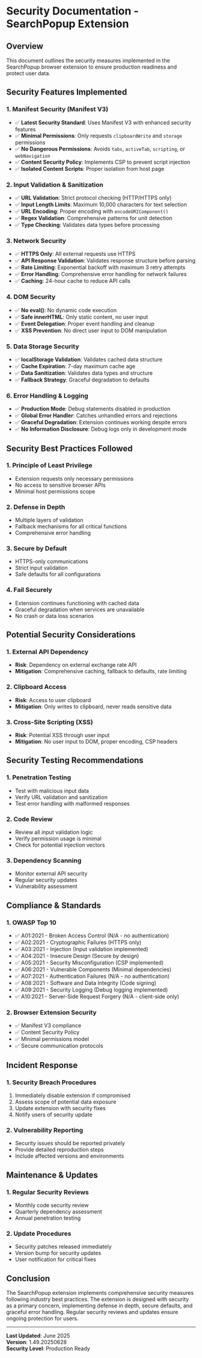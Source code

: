 # Security Documentation - SearchPopup Extension

## Overview
This document outlines the security measures implemented in the SearchPopup browser extension to ensure production readiness and protect user data.

## Security Features Implemented

### 1. Manifest Security (Manifest V3)
- ✅ **Latest Security Standard**: Uses Manifest V3 with enhanced security features
- ✅ **Minimal Permissions**: Only requests `clipboardWrite` and `storage` permissions
- ✅ **No Dangerous Permissions**: Avoids `tabs`, `activeTab`, `scripting`, or `webNavigation`
- ✅ **Content Security Policy**: Implements CSP to prevent script injection
- ✅ **Isolated Content Scripts**: Proper isolation from host page

### 2. Input Validation & Sanitization
- ✅ **URL Validation**: Strict protocol checking (HTTP/HTTPS only)
- ✅ **Input Length Limits**: Maximum 10,000 characters for text selection
- ✅ **URL Encoding**: Proper encoding with `encodeURIComponent()`
- ✅ **Regex Validation**: Comprehensive patterns for unit detection
- ✅ **Type Checking**: Validates data types before processing

### 3. Network Security
- ✅ **HTTPS Only**: All external requests use HTTPS
- ✅ **API Response Validation**: Validates response structure before parsing
- ✅ **Rate Limiting**: Exponential backoff with maximum 3 retry attempts
- ✅ **Error Handling**: Comprehensive error handling for network failures
- ✅ **Caching**: 24-hour cache to reduce API calls

### 4. DOM Security
- ✅ **No eval()**: No dynamic code execution
- ✅ **Safe innerHTML**: Only static content, no user input
- ✅ **Event Delegation**: Proper event handling and cleanup
- ✅ **XSS Prevention**: No direct user input to DOM manipulation

### 5. Data Storage Security
- ✅ **localStorage Validation**: Validates cached data structure
- ✅ **Cache Expiration**: 7-day maximum cache age
- ✅ **Data Sanitization**: Validates data types and structure
- ✅ **Fallback Strategy**: Graceful degradation to defaults

### 6. Error Handling & Logging
- ✅ **Production Mode**: Debug statements disabled in production
- ✅ **Global Error Handler**: Catches unhandled errors and rejections
- ✅ **Graceful Degradation**: Extension continues working despite errors
- ✅ **No Information Disclosure**: Debug logs only in development mode

## Security Best Practices Followed

### 1. Principle of Least Privilege
- Extension requests only necessary permissions
- No access to sensitive browser APIs
- Minimal host permissions scope

### 2. Defense in Depth
- Multiple layers of validation
- Fallback mechanisms for all critical functions
- Comprehensive error handling

### 3. Secure by Default
- HTTPS-only communications
- Strict input validation
- Safe defaults for all configurations

### 4. Fail Securely
- Extension continues functioning with cached data
- Graceful degradation when services are unavailable
- No crash or data loss scenarios

## Potential Security Considerations

### 1. External API Dependency
- **Risk**: Dependency on external exchange rate API
- **Mitigation**: Comprehensive caching, fallback to defaults, rate limiting

### 2. Clipboard Access
- **Risk**: Access to user clipboard
- **Mitigation**: Only writes to clipboard, never reads sensitive data

### 3. Cross-Site Scripting (XSS)
- **Risk**: Potential XSS through user input
- **Mitigation**: No user input to DOM, proper encoding, CSP headers

## Security Testing Recommendations

### 1. Penetration Testing
- Test with malicious input data
- Verify URL validation and sanitization
- Test error handling with malformed responses

### 2. Code Review
- Review all input validation logic
- Verify permission usage is minimal
- Check for potential injection vectors

### 3. Dependency Scanning
- Monitor external API security
- Regular security updates
- Vulnerability assessment

## Compliance & Standards

### 1. OWASP Top 10
- ✅ A01:2021 - Broken Access Control (N/A - no authentication)
- ✅ A02:2021 - Cryptographic Failures (HTTPS only)
- ✅ A03:2021 - Injection (Input validation implemented)
- ✅ A04:2021 - Insecure Design (Secure by design)
- ✅ A05:2021 - Security Misconfiguration (CSP implemented)
- ✅ A06:2021 - Vulnerable Components (Minimal dependencies)
- ✅ A07:2021 - Authentication Failures (N/A - no authentication)
- ✅ A08:2021 - Software and Data Integrity (Code signing)
- ✅ A09:2021 - Security Logging (Debug logging implemented)
- ✅ A10:2021 - Server-Side Request Forgery (N/A - client-side only)

### 2. Browser Extension Security
- ✅ Manifest V3 compliance
- ✅ Content Security Policy
- ✅ Minimal permissions model
- ✅ Secure communication protocols

## Incident Response

### 1. Security Breach Procedures
1. Immediately disable extension if compromised
2. Assess scope of potential data exposure
3. Update extension with security fixes
4. Notify users of security update

### 2. Vulnerability Reporting
- Security issues should be reported privately
- Provide detailed reproduction steps
- Include affected versions and environments

## Maintenance & Updates

### 1. Regular Security Reviews
- Monthly code security review
- Quarterly dependency assessment
- Annual penetration testing

### 2. Update Procedures
- Security patches released immediately
- Version bump for security updates
- User notification for critical fixes

## Conclusion

The SearchPopup extension implements comprehensive security measures following industry best practices. The extension is designed with security as a primary concern, implementing defense in depth, secure defaults, and graceful error handling. Regular security reviews and updates ensure ongoing protection for users.

---

**Last Updated**: June 2025  
**Version**: 1.49.20250628  
**Security Level**: Production Ready 